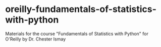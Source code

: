 # oreilly-fundamentals-of-statistics-with-python
Materials for the course "Fundamentals of Statistics with Python" for O'Reilly by Dr. Chester Ismay
